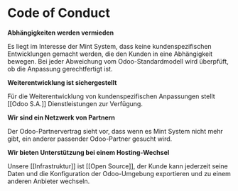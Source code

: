 # Code of Conduct

**Abhängigkeiten werden vermieden**

Es liegt im Interesse der Mint System, dass keine kundenspezifischen Entwicklungen gemacht werden, die den Kunden in eine Abhängigkeit bewegen. Bei jeder Abweichung vom Odoo-Standardmodell wird überpfüft, ob die Anpassung gerechtfertigt ist.

**Weiterentwicklung ist sichergestellt**

Für die Weiterentwicklung von kundenspezifischen Anpassungen stellt [[Odoo S.A.]] Dienstleistungen zur Verfügung.

**Wir sind ein Netzwerk von Partnern**

Der Odoo-Partnervertrag sieht vor, dass wenn es Mint System nicht mehr gibt, ein anderer passender Odoo-Partner gesucht wird.

**Wir bieten Unterstützung bei einem Hosting-Wechsel**

Unsere [[Infrastruktur]] ist [[Open Source]], der Kunde kann jederzeit seine Daten und die Konfiguration der Odoo-Umgebung exportieren und zu einem anderen Anbieter wechseln.